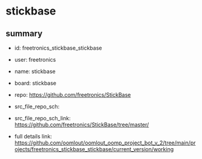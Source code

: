 # stickbase
 
## summary 
* id: freetronics_stickbase_stickbase
* user: freetronics
* name: stickbase
* board: stickbase
* repo: https://github.com/freetronics/StickBase



* src_file_repo_sch: 
* src_file_repo_sch_link: https://github.com/freetronics/StickBase/tree/master/
* full details link: https://github.com/oomlout/oomlout_oomp_project_bot_v_2/tree/main/projects/freetronics_stickbase_stickbase/current_version/working  







